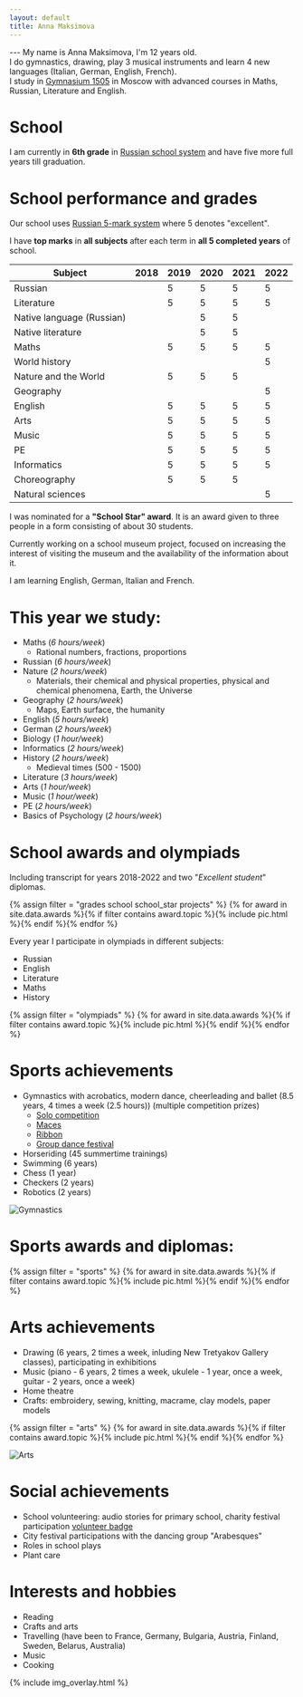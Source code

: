 ```yaml
---
layout: default
title: Anna Maksimova
---
```


--- My name is Anna Maksimova, I'm 12 years old.<br/>
I do gymnastics, drawing, play 3 musical instruments and learn 4 new languages (Italian, German, English, French).<br/>
I study in [Gymnasium 1505](http://gym1505.ru/) in Moscow with advanced courses in Maths, Russian, Literature and English.

# School

I am currently in **6th grade** in [Russian school system](https://en.wikipedia.org/wiki/Education_in_Russia#Levels_of_education) and have five more full years till graduation.

# School performance and grades

Our school uses [Russian 5-mark system](https://en.wikipedia.org/wiki/Academic_grading_in_Russia) where 5 denotes "excellent".

I have **top marks** in **all subjects** after each term in **all 5 completed years** of school.

| Subject                   | 2018 | 2019 | 2020 | 2021 | 2022 |
|---------------------------|------|------|------|------|------|
| Russian                   |      | 5    | 5    | 5    | 5    |
| Literature                |      | 5    | 5    | 5    | 5    |
| Native language (Russian) |      |      | 5    | 5    |      |
| Native literature         |      |      | 5    | 5    |      |
| Maths                     |      | 5    | 5    | 5    | 5    |
| World history             |      |      |      |      | 5    |
| Nature and the World      |      | 5    | 5    | 5    |      |
| Geography                 |      |      |      |      | 5    |
| English                   |      | 5    | 5    | 5    | 5    |
| Arts                      |      | 5    | 5    | 5    | 5    |
| Music                     |      | 5    | 5    | 5    | 5    |
| PE                        |      | 5    | 5    | 5    | 5    |
| Informatics               |      | 5    | 5    | 5    | 5    |
| Choreography              |      | 5    | 5    | 5    |      |
| Natural sciences          |      |      |      |      | 5    |


I was nominated for a **"School Star" award**. It is an award given to three people in a form consisting of about 30 students.

Currently working on a school museum project, focused on increasing the interest of visiting the museum and the availability of the information about it.

I am learning English, German, Italian and French.

# This year we study:

- Maths (*6 hours/week*)
  - Rational numbers, fractions, proportions
- Russian (*6 hours/week*)
- Nature (*2 hours/week*)
  - Materials, their chemical and physical properties, physical and chemical phenomena, Earth, the Universe
- Geography (*2 hours/week*)
  - Maps, Earth surface, the humanity
- English (*5 hours/week*)
- German (*2 hours/week*)
- Biology (*1 hour/week*)
- Informatics (*2 hours/week*)
- History (*2 hours/week*)
  - Medieval times (500 - 1500)
- Literature (*3 hours/week*)
- Arts (*1 hour/week*)
- Music (*1 hour/week*)
- PE (*2 hours/week*)
- Basics of Psychology (*2 hours/week*)

# School awards and olympiads

Including transcript for years 2018-2022 and two "*Excellent student*" diplomas.

{% assign filter = "grades school school_star projects" %}
{% for award in site.data.awards %}{% if filter contains award.topic %}{% include pic.html %}{% endif %}{% endfor %}

Every year I participate in olympiads in different subjects:
- Russian
- English
- Literature
- Maths
- History

{% assign filter = "olympiads" %}
{% for award in site.data.awards %}{% if filter contains award.topic %}{% include pic.html %}{% endif %}{% endfor %}

# Sports achievements

- Gymnastics with acrobatics, modern dance, cheerleading and ballet (8.5 years, 4 times a week (2.5 hours)) (multiple competition prizes)
  - [Solo competition](https://youtu.be/ATOluOh68HM)
  - [Maces](https://youtu.be/wpcHyuMy12o)
  - [Ribbon](https://youtu.be/AJeu8KBdwL4)
  - [Group dance festival](https://youtu.be/91hvBtoMrVY)
- Horseriding (45 summertime trainings)
- Swimming (6 years)
- Chess (1 year)
- Checkers (2 years)
- Robotics (2 years)

![Gymnastics](assets/gymnastics.jpg)

# Sports awards and diplomas:

{% assign filter = "sports" %}
{% for award in site.data.awards %}{% if filter contains award.topic %}{% include pic.html %}{% endif %}{% endfor %}


# Arts achievements

- Drawing (6 years, 2 times a week, inluding New Tretyakov Gallery classes), participating in exhibitions
- Music (piano - 6 years, 2 times a week, ukulele - 1 year, once a week, guitar - 2 years, once a week)
- Home theatre
- Crafts: embroidery, sewing, knitting, macrame, clay models, paper models

{% assign filter = "arts" %}
{% for award in site.data.awards %}{% if filter contains award.topic %}{% include pic.html %}{% endif %}{% endfor %}

![Arts](assets/arts.jpg)

# Social achievements

- School volunteering: audio stories for primary school, charity festival participation [volunteer badge](https://drive.google.com/file/d/1n1-s0dQIKYSiePAyUwrduSaQHgcwxnBh/view?usp=sharing)
- City festival participations with the dancing group "Arabesques"
- Roles in school plays
- Plant care

# Interests and hobbies

- Reading
- Crafts and arts
- Travelling (have been to France, Germany, Bulgaria, Austria, Finland, Sweden, Belarus, Australia)
- Music
- Cooking

{% include img_overlay.html %}
